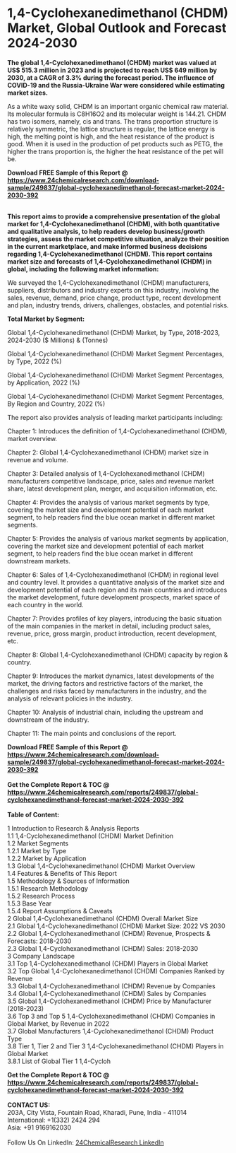 <h1>1,4-Cyclohexanedimethanol (CHDM) Market, Global Outlook and Forecast 2024-2030</h1><p><strong>The global 1,4-Cyclohexanedimethanol (CHDM) market was valued at US$ 515.3 million in 2023 and is projected to reach US$ 649 million by 2030, at a CAGR of 3.3% during the forecast period. The influence of COVID-19 and the Russia-Ukraine War were considered while estimating market sizes.</strong></p><p>
</p><p>As a white waxy solid, CHDM is an important organic chemical raw material. Its molecular formula is C8H16O2 and its molecular weight is 144.21. CHDM has two isomers, namely, cis and trans. The trans proportion structure is relatively symmetric, the lattice structure is regular, the lattice energy is high, the melting point is high, and the heat resistance of the product is good. When it is used in the production of pet products such as PETG, the higher the trans proportion is, the higher the heat resistance of the pet will be.</p><div><b>Download FREE Sample of this Report @ 
            <a href="https://www.24chemicalresearch.com/download-sample/249837/global-cyclohexanedimethanol-forecast-market-2024-2030-392">
            https://www.24chemicalresearch.com/download-sample/249837/global-cyclohexanedimethanol-forecast-market-2024-2030-392</a></b></div><br><p>
<strong>This report aims to provide a comprehensive presentation of the global market for 1,4-Cyclohexanedimethanol (CHDM), with both quantitative and qualitative analysis, to help readers develop business/growth strategies, assess the market competitive situation, analyze their position in the current marketplace, and make informed business decisions regarding 1,4-Cyclohexanedimethanol (CHDM). This report contains market size and forecasts of 1,4-Cyclohexanedimethanol (CHDM) in global, including the following market information:</strong></p><p>
</p><p>
We surveyed the 1,4-Cyclohexanedimethanol (CHDM) manufacturers, suppliers, distributors and industry experts on this industry, involving the sales, revenue, demand, price change, product type, recent development and plan, industry trends, drivers, challenges, obstacles, and potential risks.</p><p>
<strong>Total Market by Segment:</strong></p><p>
Global 1,4-Cyclohexanedimethanol (CHDM) Market, by Type, 2018-2023, 2024-2030 ($ Millions) &amp; (Tonnes)</p><p>
Global 1,4-Cyclohexanedimethanol (CHDM) Market Segment Percentages, by Type, 2022 (%)</p><p>
</p><p>
Global 1,4-Cyclohexanedimethanol (CHDM) Market Segment Percentages, by Application, 2022 (%)</p><p>
</p><p>
Global 1,4-Cyclohexanedimethanol (CHDM) Market Segment Percentages, By Region and Country, 2022 (%)</p><p>
</p><p></p><p>
</p><p></p><p>
</p><p></p><p>
</p><p></p><p>
</p><p></p><p>
</p><p></p><p>
</p><p>
The report also provides analysis of leading market participants including:</p><p>
</p><p>
</p><p>
Chapter 1: Introduces the definition of 1,4-Cyclohexanedimethanol (CHDM), market overview.</p><p>
Chapter 2: Global 1,4-Cyclohexanedimethanol (CHDM) market size in revenue and volume.</p><p>
Chapter 3: Detailed analysis of 1,4-Cyclohexanedimethanol (CHDM) manufacturers competitive landscape, price, sales and revenue market share, latest development plan, merger, and acquisition information, etc.</p><p>
Chapter 4: Provides the analysis of various market segments by type, covering the market size and development potential of each market segment, to help readers find the blue ocean market in different market segments.</p><p>
Chapter 5: Provides the analysis of various market segments by application, covering the market size and development potential of each market segment, to help readers find the blue ocean market in different downstream markets.</p><p>
Chapter 6: Sales of 1,4-Cyclohexanedimethanol (CHDM) in regional level and country level. It provides a quantitative analysis of the market size and development potential of each region and its main countries and introduces the market development, future development prospects, market space of each country in the world.</p><p>
Chapter 7: Provides profiles of key players, introducing the basic situation of the main companies in the market in detail, including product sales, revenue, price, gross margin, product introduction, recent development, etc.</p><p>
Chapter 8: Global 1,4-Cyclohexanedimethanol (CHDM) capacity by region &amp; country.</p><p>
Chapter 9: Introduces the market dynamics, latest developments of the market, the driving factors and restrictive factors of the market, the challenges and risks faced by manufacturers in the industry, and the analysis of relevant policies in the industry.</p><p>
Chapter 10: Analysis of industrial chain, including the upstream and downstream of the industry.</p><p>
Chapter 11: The main points and conclusions of the report.</p><div><b>Download FREE Sample of this Report @ 
            <a href="https://www.24chemicalresearch.com/download-sample/249837/global-cyclohexanedimethanol-forecast-market-2024-2030-392">
            https://www.24chemicalresearch.com/download-sample/249837/global-cyclohexanedimethanol-forecast-market-2024-2030-392</a></b></div><br><div><b>Get the Complete Report & TOC @ 
            <a href="https://www.24chemicalresearch.com/reports/249837/global-cyclohexanedimethanol-forecast-market-2024-2030-392">
            https://www.24chemicalresearch.com/reports/249837/global-cyclohexanedimethanol-forecast-market-2024-2030-392</a></b></div><br>
            <b>Table of Content:</b><p>1 Introduction to Research & Analysis Reports<br />
    1.1 1,4-Cyclohexanedimethanol (CHDM) Market Definition<br />
    1.2 Market Segments<br />
        1.2.1 Market by Type<br />
        1.2.2 Market by Application<br />
    1.3 Global 1,4-Cyclohexanedimethanol (CHDM) Market Overview<br />
    1.4 Features & Benefits of This Report<br />
    1.5 Methodology & Sources of Information<br />
        1.5.1 Research Methodology<br />
        1.5.2 Research Process<br />
        1.5.3 Base Year<br />
        1.5.4 Report Assumptions & Caveats<br />
2 Global 1,4-Cyclohexanedimethanol (CHDM) Overall Market Size<br />
    2.1 Global 1,4-Cyclohexanedimethanol (CHDM) Market Size: 2022 VS 2030<br />
    2.2 Global 1,4-Cyclohexanedimethanol (CHDM) Revenue, Prospects & Forecasts: 2018-2030<br />
    2.3 Global 1,4-Cyclohexanedimethanol (CHDM) Sales: 2018-2030<br />
3 Company Landscape<br />
    3.1 Top 1,4-Cyclohexanedimethanol (CHDM) Players in Global Market<br />
    3.2 Top Global 1,4-Cyclohexanedimethanol (CHDM) Companies Ranked by Revenue<br />
    3.3 Global 1,4-Cyclohexanedimethanol (CHDM) Revenue by Companies<br />
    3.4 Global 1,4-Cyclohexanedimethanol (CHDM) Sales by Companies<br />
    3.5 Global 1,4-Cyclohexanedimethanol (CHDM) Price by Manufacturer (2018-2023)<br />
    3.6 Top 3 and Top 5 1,4-Cyclohexanedimethanol (CHDM) Companies in Global Market, by Revenue in 2022<br />
    3.7 Global Manufacturers 1,4-Cyclohexanedimethanol (CHDM) Product Type<br />
    3.8 Tier 1, Tier 2 and Tier 3 1,4-Cyclohexanedimethanol (CHDM) Players in Global Market<br />
        3.8.1 List of Global Tier 1 1,4-Cycloh</p><div><b>Get the Complete Report & TOC @ 
            <a href="https://www.24chemicalresearch.com/reports/249837/global-cyclohexanedimethanol-forecast-market-2024-2030-392">
            https://www.24chemicalresearch.com/reports/249837/global-cyclohexanedimethanol-forecast-market-2024-2030-392</a></b></div><br><b>CONTACT US:</b><br>
            203A, City Vista, Fountain Road, Kharadi, Pune, India - 411014<br>
            International: +1(332) 2424 294<br>
            Asia: +91 9169162030 <br><br>
            Follow Us On LinkedIn: <a href="https://www.linkedin.com/company/24chemicalresearch/">24ChemicalResearch LinkedIn</a>